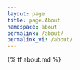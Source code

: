 ```yaml
---
layout: page
title: page.About
namespace: about
permalink: /about/
permalink_vi: /about/
---
```

{% tf about.md %}
